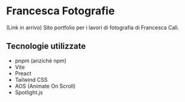 # Francesca Fotografie
(Link in arrivo)
Sito portfolio per i lavori di fotografia di Francesca Calì.

## Tecnologie utilizzate
- pnpm (anziché npm)
- Vite
- Preact
- Tailwind CSS
- AOS (Animate On Scroll)
- Spotlight.js